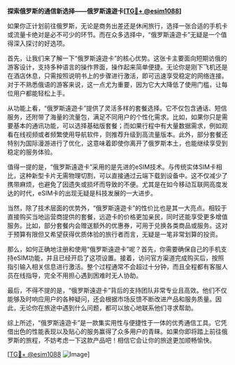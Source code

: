 **探索俄罗斯的通信新选择——俄罗斯遠遊卡[[TG💪+ @esim1088](https://t.me/s/esim1088)]**

如果你正计划前往俄罗斯，无论是商务出差还是休闲旅行，选择一张合适的手机卡或流量卡绝对是必不可少的环节。而在众多选择中，“俄罗斯遠遊卡”无疑是一个值得深入探讨的好选项。

首先，让我们来了解一下“俄罗斯遠遊卡”的核心优势。这张卡主要面向短期访俄的游客设计，支持多种语言的操作界面，操作起来简单便捷。无论你是刚下飞机还是在酒店休息，只需按照说明书上的步骤进行激活，即可迅速享受稳定的网络连接。对于不熟悉俄语的游客来说，这一点尤为重要，因为它大大降低了使用门槛，让每位用户都能轻松上手。

从功能上看，“俄罗斯遠遊卡”提供了灵活多样的套餐选择。它不仅包含通话、短信服务，还附带了海量的流量包，满足不同用户的个性化需求。比如，如果你只是需要基本的通讯功能，可以选择基础版套餐；而如果行程中有大量数据需求，例如观看在线视频或者频繁使用导航软件，则推荐升级到高流量版本。此外，部分套餐还特别为国际漫游进行了优化，这意味着即使你离开了俄罗斯本土，也能继续享受到稳定的服务体验。

值得一提的是，“俄罗斯遠遊卡”采用的是先进的eSIM技术。与传统实体SIM卡相比，这种新型卡片无需物理切割，可以直接通过云端下载到设备中。这不仅减少了携带麻烦，也避免了因遗失或损坏而导致的不便。尤其是在如今移动互联网高度发达的时代，eSIM卡的出现无疑是科技发展的一大进步。

当然，除了技术层面的优势外，“俄罗斯遠遊卡”的性价比也是其一大亮点。相较于直接购买当地运营商提供的套餐，远遊卡的价格更加亲民，同时还能享受更多增值服务。比如，部分套餐内会赠送额外的优惠券，可用于兑换各类商品或服务。这对于预算有限但又希望获得优质体验的旅行者而言，无疑是一笔非常划算的投资。

那么，如何正确地注册和使用“俄罗斯遠遊卡”呢？首先，你需要确保自己的手机支持eSIM功能，并且已经开启了这项设置。接着，访问官方渠道完成购买后，按照指引输入相关信息进行激活。整个过程通常不会超过十分钟，而且全程都有客服人员在线指导，完全不用担心遇到困难时无人协助。

最后，不得不提的是，“俄罗斯遠遊卡”背后的支持团队非常专业且高效。他们不仅能够及时响应用户的各种疑问，还会根据市场反馈不断改进产品和服务质量。因此，无论你在旅途中遇到什么问题，都可以放心地联系他们寻求帮助。

综上所述，“俄罗斯遠遊卡”是一款集实用性与便捷性于一体的优秀通信工具。它凭借出色的性能表现以及贴心的服务赢得了众多用户的青睐。如果你即将踏上前往俄罗斯的旅程，不妨考虑一下这款产品吧！相信它会让你的旅途更加顺畅愉快。

[[TG💪+ @esim1088](https://t.me/s/esim1088) ![Image](https://i.postimg.cc/4NQfJmqS/Snipaste-2025-05-13-00-14-12.png)]